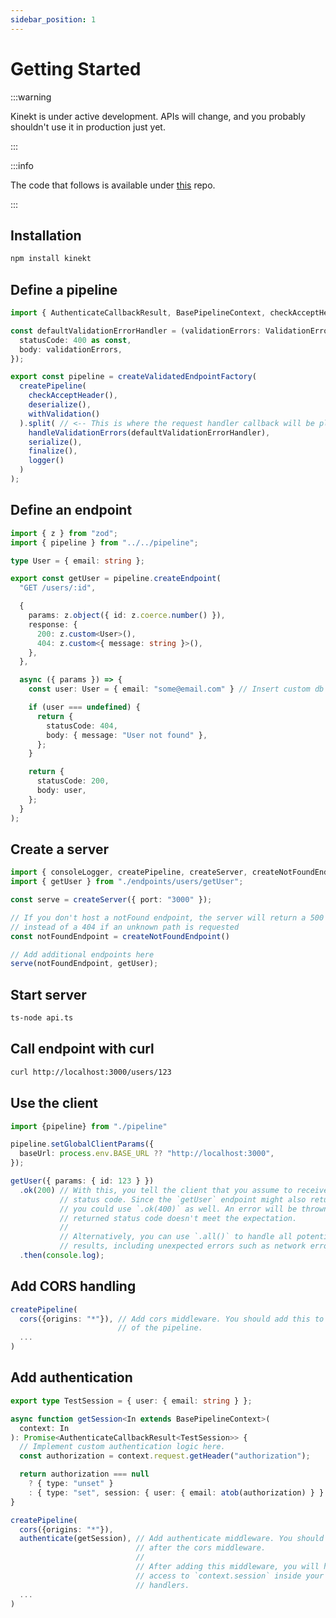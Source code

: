```yaml
---
sidebar_position: 1
---
```


# Getting Started

:::warning

Kinekt is under active development. APIs will change, and you probably shouldn't use it in production just yet.

:::

:::info

The code that follows is available under [this](https://github.com/simplicity/try-kinekt-with-node) repo.

:::

## Installation

```bash npm2yarn
npm install kinekt
```

## Define a pipeline

```TypeScript title="./pipeline.ts"
import { AuthenticateCallbackResult, BasePipelineContext, checkAcceptHeader, createPipeline, createValidatedEndpointFactory, deserialize, finalize, handleValidationErrors, logger, serialize, ValidationErrors, withValidation, } from "kinekt";

const defaultValidationErrorHandler = (validationErrors: ValidationErrors) => ({
  statusCode: 400 as const,
  body: validationErrors,
});

export const pipeline = createValidatedEndpointFactory(
  createPipeline(
    checkAcceptHeader(),
    deserialize(),
    withValidation()
  ).split( // <-- This is where the request handler callback will be placed
    handleValidationErrors(defaultValidationErrorHandler),
    serialize(),
    finalize(),
    logger()
  )
);
```

## Define an endpoint

```TypeScript title="./getUser.ts"
import { z } from "zod";
import { pipeline } from "../../pipeline";

type User = { email: string };

export const getUser = pipeline.createEndpoint(
  "GET /users/:id",

  {
    params: z.object({ id: z.coerce.number() }),
    response: {
      200: z.custom<User>(),
      404: z.custom<{ message: string }>(),
    },
  },

  async ({ params }) => {
    const user: User = { email: "some@email.com" } // Insert custom db fetching logic here

    if (user === undefined) {
      return {
        statusCode: 404,
        body: { message: "User not found" },
      };
    }

    return {
      statusCode: 200,
      body: user,
    };
  }
);
```

## Create a server

```TypeScript title="./api.ts"
import { consoleLogger, createPipeline, createServer, createNotFoundEndpoint } from "kinekt";
import { getUser } from "./endpoints/users/getUser";

const serve = createServer({ port: "3000" });

// If you don't host a notFound endpoint, the server will return a 500 error
// instead of a 404 if an unknown path is requested
const notFoundEndpoint = createNotFoundEndpoint()

// Add additional endpoints here
serve(notFoundEndpoint, getUser);

```

## Start server

```bash
ts-node api.ts
```

## Call endpoint with curl

```bash
curl http://localhost:3000/users/123
```

## Use the client

```TypeScript title="./client.ts"
import {pipeline} from "./pipeline"

pipeline.setGlobalClientParams({
  baseUrl: process.env.BASE_URL ?? "http://localhost:3000",
});

getUser({ params: { id: 123 } })
  .ok(200) // With this, you tell the client that you assume to receive a 200
           // status code. Since the `getUser` endpoint might also return 404,
           // you could use `.ok(400)` as well. An error will be thrown if the
           // returned status code doesn't meet the expectation.
           //
           // Alternatively, you can use `.all()` to handle all potential
           // results, including unexpected errors such as network errors.
  .then(console.log);
```

## Add CORS handling

```TypeScript title="./pipeline.ts"
createPipeline(
  cors({origins: "*"}), // Add cors middleware. You should add this to the top
                        // of the pipeline.
  ...
)
```

## Add authentication

```TypeScript title="./pipeline.ts"
export type TestSession = { user: { email: string } };

async function getSession<In extends BasePipelineContext>(
  context: In
): Promise<AuthenticateCallbackResult<TestSession>> {
  // Implement custom authentication logic here.
  const authorization = context.request.getHeader("authorization");

  return authorization === null
    ? { type: "unset" }
    : { type: "set", session: { user: { email: atob(authorization) } } };
}

createPipeline(
  cors({origins: "*"}),
  authenticate(getSession), // Add authenticate middleware. You should add this
                            // after the cors middleware.
                            //
                            // After adding this middleware, you will have
                            // access to `context.session` inside your request
                            // handlers.
  ...
)
```

